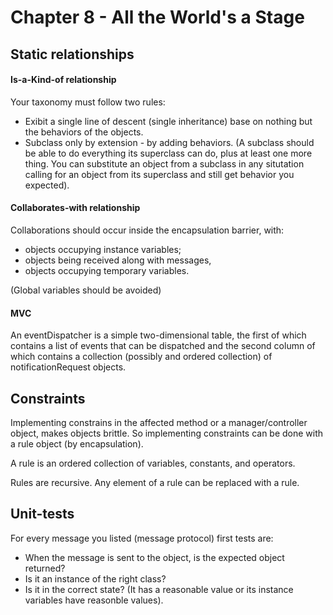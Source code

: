Chapter 8 - All the World's a Stage
===================================

Static relationships
--------------------

#### Is-a-Kind-of relationship
Your taxonomy must follow two rules:
- Exibit a single line of descent (single inheritance) base on nothing
  but the behaviors of the objects.
- Subclass only by extension - by adding behaviors.
  (A subclass should be able to do everything its superclass can do,
   plus at least one more thing.
   You can substitute an object from a subclass in any situtation
   calling for an object from its superclass and still get behavior
   you expected).

#### Collaborates-with relationship
Collaborations should occur inside the encapsulation barrier,
with:
- objects occupying instance variables;
- objects being received along with messages,
- objects occupying temporary variables.

(Global variables should be avoided)

#### MVC
An eventDispatcher is a simple two-dimensional table,
the first of which contains a list of events
that can be dispatched and the second column 
of which contains a collection (possibly and ordered collection)
of notificationRequest objects.

Constraints
-----------
Implementing constrains in the affected method 
or a manager/controller object, makes objects brittle.
So implementing constraints can be done with a rule object
(by encapsulation).

A rule is an ordered collection of variables, constants, and operators.

Rules are recursive. Any element of a rule can be replaced with a rule.

Unit-tests
-----------
For every message you listed (message protocol) first tests are:
- When the message is sent to the object, 
  is the expected object returned?
- Is it an instance of the right class?
- Is it in the correct state?
  (It has a reasonable value or 
   its instance variables have reasonble values).

